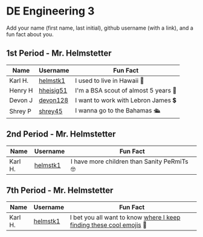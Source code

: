 # DE Engineering 3

Add your name (first name, last initial), github username (with a link), and a fun fact about you.

## 1st Period - Mr. Helmstetter
Name | Username | Fun Fact
--- | --- | ---
Karl H. | [helmstk1](https://github.com/helmstk1) | I used to live in Hawaii :palm_tree:
Henry H | [hheisig51](https://github.com/hheisig51) | I'm a BSA scout of almost 5 years :small_red_triangle:
Devon J | [devon128](https://github.com/devon128) | I want to work with Lebron James :heavy_dollar_sign:
Shrey P | [shrey45](https://github.com/shrey45) | I wanna go to the Bahamas 🛳️



## 2nd Period - Mr. Helmstetter
Name | Username | Fun Fact
--- | --- | ---
Karl H. | [helmstk1](https://github.com/helmstk1) | I have more children than Sanity PeRmiTs :nerd_face:



## 7th Period - Mr. Helmstetter
Name | Username | Fun Fact
--- | --- | ---
Karl H. | [helmstk1](https://github.com/helmstk1) | I bet you all want to know [where I keep finding these cool emojis](https://github.com/ikatyang/emoji-cheat-sheet) :mechanical_arm:

